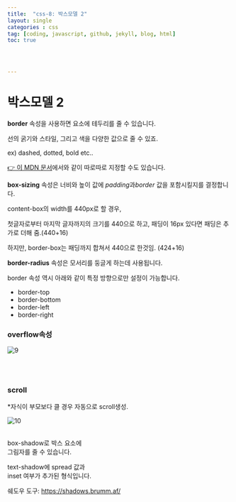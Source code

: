 ```yaml
---
title:  "css-8: 박스모델 2"
layout: single
categories : css
tag: [coding, javascript, github, jekyll, blog, html]
toc: true




---
```




# 박스모델 2



**border** 속성을 사용하면 요소에 테두리를 줄 수 있습니다.

선의 굵기와 스타일, 그리고 색을 다양한 값으로 줄 수 있죠.

ex) dashed, dotted, bold etc..

 

[👉 이 MDN 문서](https://developer.mozilla.org/ko/docs/Web/CSS/border#구성_속성)에서와 같이 따로따로 지정할 수도 있습니다. <br>

**box-sizing** 속성은 너비와 높이 값에 *padding*과*border* 값을 포함시킬지를 결정합니다. <br>

content-box의 width를 440px로 할 경우,  <br>

첫글자로부터 마지막 글자까지의 크기를 440으로 하고, 패딩이 16px 있다면 패딩은 추가로 더해 줌.(440+16) <br>

하지만, border-box는 패딩까지 합쳐서 440으로 한것임. (424+16) <br>

**border-radius** 속성은 모서리를 둥글게 하는데 사용됩니다. <br>

border 속성 역시 아래와 같이 특정 방향으로만 설정이 가능합니다. <br>

- border-top <br>
- border-bottom <br>
- border-left <br>
- border-right <br>

 

### overflow속성




![9](https://user-images.githubusercontent.com/112338209/195116234-2627b1c4-ab8d-49b2-ad11-bae79e921374.jpg)

<br>
<br>

### scroll



\*자식이 부모보다 클 경우 자동으로 scroll생성.



![10](https://user-images.githubusercontent.com/112338209/195116370-d2dd514b-cbc7-4130-a393-9cfc4a2d6501.jpg)

<br>
box-shadow로 박스 요소에 <br>
그림자를 줄 수 있습니다. <br>

text-shadow에 spread 값과 <br>
inset 여부가 추가된 형식입니다. <br>

쉐도우 도구: https://shadows.brumm.af/ 



